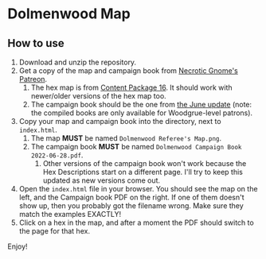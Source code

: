 # Dolmenwood Map

## How to use
1. Download and unzip the repository.
2. Get a copy of the map and campaign book from [Necrotic Gnome's Patreon](http://patreon.com/m/4790827/posts).
    1. The hex map is from [Content Package 16](https://www.patreon.com/posts/content-package-67077916). It should work with newer/older versions of the hex map too.
    1. The campaign book should be the one from [the June update](https://www.patreon.com/posts/campaign-book-68360535) (note: the compiled books are only available for Woodgrue-level patrons).
2. Copy your map and campaign book into the directory, next to `index.html`.
    1. The map **MUST** be named `Dolmenwood Referee's Map.png`.
    1. The campaign book **MUST** be named `Dolmenwood Campaign Book 2022-06-28.pdf`.
        1. Other versions of the campaign book won't work because the Hex Descriptions start on a different page. I'll try to keep this updated as new versions come out.
3. Open the `index.html` file in your browser. You should see the map on the left, and the Campaign book PDF on the right. If one of them doesn't show up, then you probably got the filename wrong. Make sure they match the examples EXACTLY!
4. Click on a hex in the map, and after a moment the PDF should switch to the page for that hex.

Enjoy!